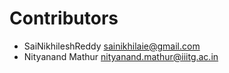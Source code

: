 # Contributors

* SaiNikhileshReddy [sainikhilaie@gmail.com](mailto:sainikhilaie@gmail.com)
* Nityanand Mathur [nityanand.mathur@iiitg.ac.in](mailto:nityanand.mathur@iiitg.ac.in)
